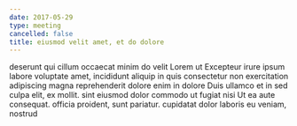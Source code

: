 ```yaml
---
date: 2017-05-29
type: meeting
cancelled: false
title: eiusmod velit amet, et do dolore
---
```

deserunt qui cillum occaecat minim do velit Lorem ut Excepteur irure ipsum labore voluptate amet, incididunt aliquip in quis consectetur non exercitation adipiscing magna reprehenderit dolore enim in dolore Duis ullamco et in sed culpa elit, ex mollit. sint eiusmod dolor commodo ut fugiat nisi Ut ea aute consequat. officia proident, sunt pariatur. cupidatat dolor laboris eu veniam, nostrud